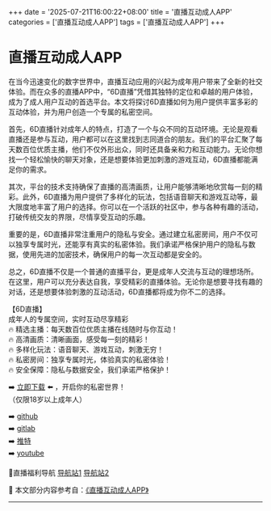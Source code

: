 +++
date = '2025-07-21T16:00:22+08:00'
title = '直播互动成人APP'
categories = ['直播互动成人APP']
tags = ['直播互动成人APP']
+++

# 直播互动成人APP

在当今迅速变化的数字世界中，直播互动应用的兴起为成年用户带来了全新的社交体验。而在众多的直播APP中，“6D直播”凭借其独特的定位和卓越的用户体验，成为了成人用户互动的首选平台。本文将探讨6D直播如何为用户提供丰富多彩的互动体验，并为用户创造一个专属的私密空间。

首先，6D直播针对成年人的特点，打造了一个与众不同的互动环境。无论是观看直播还是参与互动，用户都可以在这里找到志同道合的朋友。我们的平台汇聚了每天数百位优质主播，他们不仅外形出众，同时还具备亲和力和互动能力。无论你想找一个轻松愉快的聊天对象，还是想要体验更加刺激的游戏互动，6D直播都能满足你的需求。

其次，平台的技术支持确保了直播的高清画质，让用户能够清晰地欣赏每一刻的精彩。此外，6D直播为用户提供了多样化的玩法，包括语音聊天和游戏互动等，最大限度地丰富了用户的选择。你可以在一个活跃的社区中，参与各种有趣的活动，打破传统交友的界限，尽情享受互动的乐趣。

重要的是，6D直播非常注重用户的隐私与安全。通过建立私密房间，用户不仅可以独享专属时光，还能享有真实的私密体验。我们承诺严格保护用户的隐私与数据，使用先进的加密技术，确保用户的每一次互动都是安全的。

总之，6D直播不仅是一个普通的直播平台，更是成年人交流与互动的理想场所。在这里，用户可以充分表达自我，享受精彩的直播体验。无论你是想要寻找有趣的对话，还是想要体验刺激的互动活动，6D直播都将成为你不二的选择。

【6D直播】  
成年人的专属空间，实时互动尽享精彩  
🔥 精选主播：每天数百位优质主播在线随时与你互动！  
🔥 高清画质：清晰画面，感受每一刻的精彩！  
🔥 多样化玩法：语音聊天、游戏互动，刺激无穷！  
🔥 私密房间：独享专属时光，体验真实的私密体验！  
🔥 安全保障：隐私与数据安全，我们承诺严格保护！  

➡️ [立即下载](https://down123.s3.ap-east-1.amazonaws.com/down/down.html?channelCode=blog) ⬅️ ，开启你的私密世界！  
（仅限18岁以上成年人）  

➡️ [github](https://aldult-live.github.io/)  
➡️ [gitlab](https://seo-09598d.gitlab.io/)  
➡️ [推特](https://x.com/wegame33)  
➡️ [youtube](https://www.youtube.com/@6Dlive)  

🔞直播福利导航 [导航站1](https://webstack-86085a.gitlab.io/) [导航站2](https://onlygit123-2.github.io/)


📘 本文部分内容参考自：[《直播互动成人APP》](https://github.com/wsdh25/wsdh)

---
